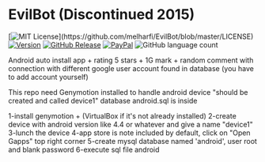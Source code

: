 # EvilBot (Discontinued 2015)

[![MIT License](https://img.shields.io/apm/l/atomic-design-ui.svg?)](https://github.com/melharfi/EvilBot/blob/master/LICENSE)
[![Version](https://badge.fury.io/gh/tterb%2FHyde.svg)](https://github.com/melharfi/EvilBot)
[![GitHub Release](https://img.shields.io/github/v/release/melharfi/MELHARFI-2D-Game-Engine)](https://github.com/melharfi/EvilBot/releases) 
[![PayPal](https://img.shields.io/badge/paypal-donate-yellow.svg)](https://www.paypal.com/cgi-bin/webscr?cmd=_s-xclick&hosted_button_id=VN92ND2CDMX92)
![GitHub language count](https://img.shields.io/github/languages/count/melharfi/EvilBot?color=red)

Android auto install app + rating 5 stars + 1G mark + random comment with connection with different google user account found in database (you have to add account yourself)

This repo need Genymotion installed to handle android device "should be created and called device1"
database android.sql is inside

1-install genymotion + (VirtualBox if it's not already installed)
2-create device with android version like 4.4 or whatever and give a name "device1"
3-lunch the device
4-app store is note included by default, click on "Open Gapps" top right corner
5-create mysql database named 'android', user root and blank password
6-execute sql file android
